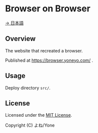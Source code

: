 # Browser on Browser

[→ 日本語](./README_JP.md)

## Overview

The website that recreated a browser.

Published at https://browser.yoneyo.com/ .

## Usage

Deploy directory `src/`.

## License

Licensed under the [MIT License](./LICENSE).

Copyright (C) よね/Yone
